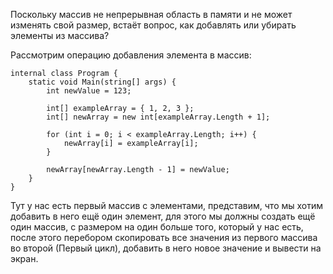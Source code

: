 Поскольку массив не непрерывная область в памяти и не может изменять свой размер, встаёт вопрос, как добавлять или убирать элементы из массива?

Рассмотрим операцию добавления элемента в массив:
```Csharp
internal class Program {
    static void Main(string[] args) {
        int newValue = 123;

        int[] exampleArray = { 1, 2, 3 };
        int[] newArray = new int[exampleArray.Length + 1];

        for (int i = 0; i < exampleArray.Length; i++) {
            newArray[i] = exampleArray[i];
        }

        newArray[newArray.Length - 1] = newValue;
    }
}
```

Тут у нас есть первый массив с элементами, представим, что мы хотим добавить в него ещё один элемент, для этого мы должны создать ещё один массив, с размером на один больше того, который у нас есть, после этого перебором скопировать все значения из первого массива во второй (Первый цикл), добавить в него новое значение и вывести на экран.
